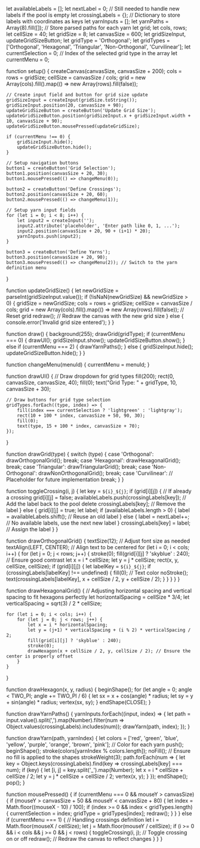 let availableLabels = [];
let nextLabel = 0;  // Still needed to handle new labels if the pool is empty
let crossingLabels = {};  // Dictionary to store labels with coordinates as keys
let yarnInputs = [];
let yarnPaths = Array(8).fill([]); // Store parsed paths for each yarn
let grid;
let cols, rows;
let cellSize = 40;
let gridSize = 8;
let canvasSize = 600;
let gridSizeInput, updateGridSizeButton;
let gridType = 'Orthogonal';
let gridTypes = ['Orthogonal', 'Hexagonal', 'Triangular', 'Non-Orthogonal', 'Curvilinear'];
let currentSelection = 0; // Index of the selected grid type in the array
let currentMenu = 0;

function setup() {
    createCanvas(canvasSize, canvasSize + 200);
    cols = rows = gridSize;
    cellSize = canvasSize / cols;
    grid = new Array(cols).fill().map(() => new Array(rows).fill(false));

    // Create input field and button for grid size update
    gridSizeInput = createInput(gridSize.toString());
    gridSizeInput.position(20, canvasSize + 90);
    updateGridSizeButton = createButton('Update Grid Size');
    updateGridSizeButton.position(gridSizeInput.x + gridSizeInput.width + 10, canvasSize + 90);
    updateGridSizeButton.mousePressed(updateGridSize);
  
    if (currentMenu !== 0) {
        gridSizeInput.hide();
        updateGridSizeButton.hide();
    }
  
    // Setup navigation buttons
    button1 = createButton('Grid Selection');
    button1.position(canvasSize + 20, 30);
    button1.mousePressed(() => changeMenu(0));

    button2 = createButton('Define Crossings');
    button2.position(canvasSize + 20, 60);
    button2.mousePressed(() => changeMenu(1));

    // Setup yarn input fields
    for (let i = 0; i < 8; i++) {
        let input2 = createInput('');
        input2.attribute('placeholder', 'Enter path like 0, 1, ...');
        input2.position(canvasSize + 20, 90 + (i+1) * 20);
        yarnInputs.push(input2);
    }

    button3 = createButton('Define Yarns');
    button3.position(canvasSize + 20, 90);
    button3.mousePressed(() => changeMenu(2)); // Switch to the yarn definition menu
}

function updateGridSize() {
    let newGridSize = parseInt(gridSizeInput.value());
    if (!isNaN(newGridSize) && newGridSize > 0) {
        gridSize = newGridSize;
        cols = rows = gridSize;
        cellSize = canvasSize / cols;
        grid = new Array(cols).fill().map(() => new Array(rows).fill(false)); // Reset grid
        redraw(); // Redraw the canvas with the new grid size
    } else {
        console.error('Invalid grid size entered');
    }
}

function draw() {
    background(255);
    drawGrid(gridType);
    if (currentMenu === 0) {
        drawUI();
        gridSizeInput.show();
        updateGridSizeButton.show();
    } else if (currentMenu === 2) {
        drawYarnPaths();
    } else {
        gridSizeInput.hide();
        updateGridSizeButton.hide();
    }
}

function changeMenu(menuId) {
    currentMenu = menuId;
}

function drawUI() {
    // Draw dropdown for grid types
    fill(200);
    rect(0, canvasSize, canvasSize, 40);
    fill(0);
    text("Grid Type: " + gridType, 10, canvasSize + 30);

    // Draw buttons for grid type selection
    gridTypes.forEach((type, index) => {
        fill(index === currentSelection ? 'lightgreen' : 'lightgray');
        rect(10 + 100 * index, canvasSize + 50, 90, 30);
        fill(0);
        text(type, 15 + 100 * index, canvasSize + 70);
    });
}

function drawGrid(type) {
    switch (type) {
        case 'Orthogonal':
            drawOrthogonalGrid();
            break;
        case 'Hexagonal':
            drawHexagonalGrid();
            break;
        case 'Triangular':
            drawTriangularGrid();
            break;
        case 'Non-Orthogonal':
            drawNonOrthogonalGrid();
            break;
        case 'Curvilinear': // Placeholder for future implementation
            break;
    }
}

function toggleCrossing(i, j) {
    let key = `${i}_${j}`;
    if (grid[i][j]) {  // If already a crossing
        grid[i][j] = false;
        availableLabels.push(crossingLabels[key]);  // Add the label back to the pool
        delete crossingLabels[key];  // Remove the label
    } else {
        grid[i][j] = true;
        let label;
        if (availableLabels.length > 0) {
            label = availableLabels.shift();  // Reuse an old label
        } else {
            label = nextLabel++;  // No available labels, use the next new label
        }
        crossingLabels[key] = label;  // Assign the label
    }
}

function drawOrthogonalGrid() {
    textSize(12); // Adjust font size as needed
    textAlign(LEFT, CENTER); // Align text to be centered
    for (let i = 0; i < cols; i++) {
        for (let j = 0; j < rows; j++) {
            stroke(0);
            fill(grid[i][j] ? 'skyblue' : 240); // Ensure good contrast
            let x = i * cellSize;
            let y = j * cellSize;
            rect(x, y, cellSize, cellSize);
            if (grid[i][j]) {
                let labelKey = `${i}_${j}`;
                if (crossingLabels[labelKey] !== undefined) {
                    fill(0); // Text color
                    noStroke();
                    text(crossingLabels[labelKey], x + cellSize / 2, y + cellSize / 2);
                }
            }
        }
    }
}


function drawHexagonalGrid() {
    // Adjusting horizontal spacing and vertical spacing to fit hexagons perfectly
    let horizontalSpacing = cellSize * 3/4;
    let verticalSpacing = sqrt(3) / 2 * cellSize;

    for (let i = 0; i < cols; i++) {
        for (let j = 0; j < rows; j++) {
            let x = i * horizontalSpacing;
            let y = (j+1) * verticalSpacing + (i % 2) * verticalSpacing / 2;
            fill(grid[i][j] ? 'skyblue' : 240);
            stroke(0);
            drawHexagon(x + cellSize / 2, y, cellSize / 2); // Ensure the center is properly offset
        }
    }
}

function drawHexagon(x, y, radius) {
    beginShape();
    for (let angle = 0; angle < TWO_PI; angle += TWO_PI / 6) {
        let sx = x + cos(angle) * radius;
        let sy = y + sin(angle) * radius;
        vertex(sx, sy);
    }
    endShape(CLOSE);
}

function drawYarnPaths() {
    yarnInputs.forEach((input, index) => {
        let path = input.value().split(',').map(Number).filter(num => Object.values(crossingLabels).includes(num));
        drawYarn(path, index);
    });
}

function drawYarn(path, yarnIndex) {
    let colors = ['red', 'green', 'blue', 'yellow', 'purple', 'orange', 'brown', 'pink'];  // Color for each yarn
    push(); 
    beginShape();
    stroke(colors[yarnIndex % colors.length]);
    noFill();  // Ensure no fill is applied to the shapes
    strokeWeight(3);
    path.forEach(num => {
        let key = Object.keys(crossingLabels).find(key => crossingLabels[key] === num);
        if (key) {
            let [i, j] = key.split('_').map(Number);
            let x = i * cellSize + cellSize / 2;
            let y = j * cellSize + cellSize / 2;
            vertex(x, y);
        }
    });
    endShape();
    pop();
}

function mousePressed() {
    if (currentMenu === 0 && mouseY > canvasSize) {
        if (mouseY > canvasSize + 50 && mouseY < canvasSize + 80) {
            let index = Math.floor((mouseX - 10) / 100);
            if (index >= 0 && index < gridTypes.length) {
                currentSelection = index;
                gridType = gridTypes[index];
                redraw();
            }
        }
    } else if (currentMenu === 1) {
        // Handling crossings definition
        let i = Math.floor(mouseX / cellSize);
        let j = Math.floor(mouseY / cellSize);
        if (i >= 0 && i < cols && j >= 0 && j < rows) {
            toggleCrossing(i, j);  // Toggle crossing on or off
            redraw();  // Redraw the canvas to reflect changes
        }
    }
}
